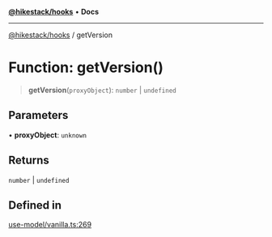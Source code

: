 [**@hikestack/hooks**](/official/reference/hooks/index.md) • **Docs**

***

[@hikestack/hooks](/official/reference/hooks/globals.md) / getVersion

# Function: getVersion()

> **getVersion**(`proxyObject`): `number` \| `undefined`

## Parameters

• **proxyObject**: `unknown`

## Returns

`number` \| `undefined`

## Defined in

[use-model/vanilla.ts:269](https://github.com/hikestack/hike/blob/c92ba77258ca8fade42047e4fbc66f1760864ed9/packages/hooks/src/use-model/vanilla.ts#L269)
